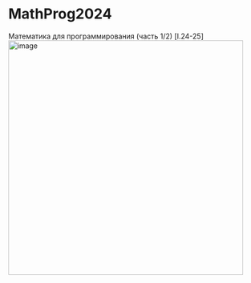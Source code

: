 # MathProg2024
Математика для программирования (часть 1/2) [I.24-25]
<img width="468" alt="image" src="https://github.com/user-attachments/assets/d8d3327b-b20b-4e35-afcf-bdc6139d0011" />
